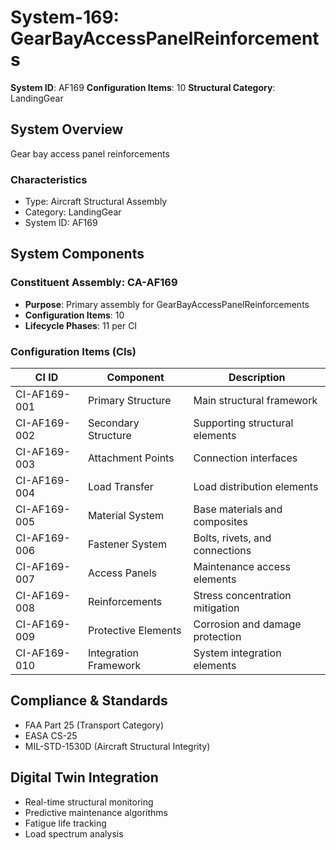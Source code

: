 # System-169: GearBayAccessPanelReinforcements

**System ID**: AF169
**Configuration Items**: 10
**Structural Category**: LandingGear

## System Overview

Gear bay access panel reinforcements

### Characteristics
- Type: Aircraft Structural Assembly
- Category: LandingGear
- System ID: AF169

## System Components

### Constituent Assembly: CA-AF169
- **Purpose**: Primary assembly for GearBayAccessPanelReinforcements
- **Configuration Items**: 10
- **Lifecycle Phases**: 11 per CI

### Configuration Items (CIs)

| CI ID | Component | Description |
|-------|-----------|-------------|
| CI-AF169-001 | Primary Structure | Main structural framework |
| CI-AF169-002 | Secondary Structure | Supporting structural elements |
| CI-AF169-003 | Attachment Points | Connection interfaces |
| CI-AF169-004 | Load Transfer | Load distribution elements |
| CI-AF169-005 | Material System | Base materials and composites |
| CI-AF169-006 | Fastener System | Bolts, rivets, and connections |
| CI-AF169-007 | Access Panels | Maintenance access elements |
| CI-AF169-008 | Reinforcements | Stress concentration mitigation |
| CI-AF169-009 | Protective Elements | Corrosion and damage protection |
| CI-AF169-010 | Integration Framework | System integration elements |

## Compliance & Standards
- FAA Part 25 (Transport Category)
- EASA CS-25
- MIL-STD-1530D (Aircraft Structural Integrity)

## Digital Twin Integration
- Real-time structural monitoring
- Predictive maintenance algorithms
- Fatigue life tracking
- Load spectrum analysis
